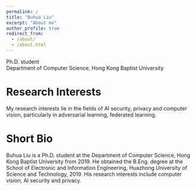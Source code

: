 ```yaml
---
permalink: /
title: "Buhua Liu"
excerpt: "About me"
author_profile: true
redirect_from: 
  - /about/
  - /about.html
---
```


Ph.D. student <br>
Department of Computer Science, Hong Kong Baptist University


**Research Interests**
======
My research interests lie in the fields of AI security, privacy and computer vision, particularly in adversarial learning, federated learning.

**Short Bio**
======
Buhua Liu is a Ph.D. student at the Department of Computer Science, Hong Kong Baptist University from 2019. He obtained the B.Eng. degree at the School of Electronic and Information Engineering, Huazhong University of Science and Technology, 2019. His research interests include computer vision, AI security and privacy.
